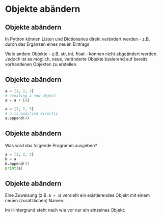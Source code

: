 # Objekte abändern

## Objekte abändern

In Python können Listen und Dictionaries direkt verändert werden - z.B. durch das Ergänzen eines neuen Eintrags

Viele andere Objekte - z.B. str, int, float - können nicht abgeändert werden. Jedoch ist es möglich, neue, veränderte Objekte basierend auf bereits vorhandenen Objekten zu erstellen.

## Objekte abändern

```py
a = [1, 2, 3]
# creating a new object
a = a + [4]

a = [1, 2, 3]
# a is modified directly
a.append(4)
```

## Objekte abändern

Was wird das folgende Programm ausgeben?

```py
a = [1, 2, 3]
b = a
b.append(4)
print(a)
```

## Objekte abändern

Eine Zuweisung (z.B. `b = a`) versieht ein existierendes Objekt mit einem neuen (zusätzlichen) Namen.

Im Hintergrund steht nach wie vor nur ein einzelnes Objekt.
